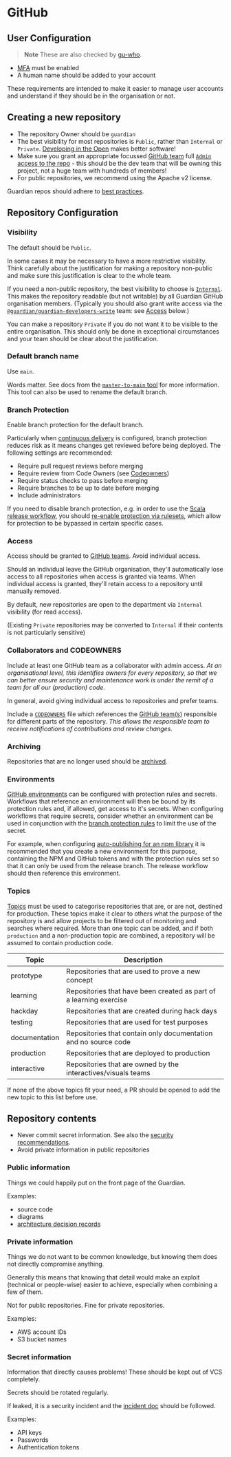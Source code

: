 # GitHub

## User Configuration
> **Note**
> These are also checked by [gu-who](https://github.com/guardian/gu-who#enforced-requirements).

- [MFA](https://help.github.com/articles/about-two-factor-authentication) must be enabled
- A human name should be added to your account

These requirements are intended to make it easier to manage user accounts and understand if they should be in the organisation or not.

## Creating a new repository

* The repository Owner should be `guardian`
* The best visibility for most repositories is `Public`, rather than `Internal` or `Private`.
  [Developing in the Open](https://www.theguardian.com/info/developer-blog/2014/nov/28/developing-in-the-open) makes better software!
* Make sure you grant an appropriate focussed [GitHub team](https://github.com/orgs/guardian/teams) full
  [`Admin` access to the repo](https://docs.github.com/en/repositories/managing-your-repositorys-settings-and-features/managing-repository-settings/managing-teams-and-people-with-access-to-your-repository#filtering-the-list-of-teams-and-people) - this should be the dev team that will be owning this project, not a huge team with hundreds of members!
* For public repositories, we recommend using the Apache v2 license.

Guardian repos should adhere to [best practices](https://github.com/guardian/recommendations/blob/main/best-practices.md#github).


## Repository Configuration
### Visibility
The default should be `Public`.

In some cases it may be necessary to have a more restrictive visibility. Think carefully about the justification for making a repository non-public and make sure this justification is clear to the whole team.

If you need a non-public repository, the best visibility to choose is [`Internal`](https://docs.github.com/en/enterprise-cloud@latest/repositories/creating-and-managing-repositories/about-repositories#about-internal-repositories). This makes the repository readable (but not writable) by all Guardian GitHub organisation members. (Typically you should also grant write access via the [`@guardian/guardian-developers-write`][gh-write] team: see [Access](#access) below.)

You can make a repository `Private` if you do not want it to be visible to the entire organisation. This should only be done in exceptional circumstances and your team should be clear about the justification.

### Default branch name
Use `main`.

Words matter. See docs from the [`master-to-main` tool][master-to-main] for more information. This tool can also be used to rename the default branch.

### Branch Protection
Enable branch protection for the default branch.

Particularly when [continuous delivery] is configured, branch protection reduces risk as it means changes get reviewed before being deployed.  The following settings are recommended:
- Require pull request reviews before merging
- Require review from Code Owners (see [Codeowners](#codeowners))
- Require status checks to pass before merging
- Require branches to be up to date before merging
- Include administrators

If you need to disable branch protection, e.g. in order to use the [Scala release workflow](https://github.com/guardian/gha-scala-library-release-workflow), you should [re-enable protection via rulesets](github-rulesets.md), which allow for protection to be bypassed in certain specific cases.

### Access
Access should be granted to [GitHub teams][gh-teams]. Avoid individual access.

Should an individual leave the GitHub organisation, they'll automatically lose access to all repositories when access is granted via teams.
When individual access is granted, they'll retain access to a repository until manually removed.

By default, new repositories are open to the department via `Internal` visibility (for read access).

(Existing `Private` repositories may be converted to `Internal` if their contents is not particularly sensitive)

### Collaborators and CODEOWNERS
Include at least one GitHub team as a collaborator with admin access. *At an organisational level, this identifies owners for every repository, so that we can better ensure security and maintenance work is under the remit of a team for all our (production) code.*

In general, avoid giving individual access to repositories and prefer teams.

Include a [`CODEOWNERS`][gh-codeowners] file which references the [GitHub team(s)][gh-teams] responsible for different parts of the repository. *This allows the responsible team to receive notifications of contributions and review changes.*




### Archiving
Repositories that are no longer used should be [archived][gh-archived].

### Environments
[GitHub environments][gh-environments] can be configured with protection rules and secrets. Workflows that reference an environment will then be bound by its protection rules and, if allowed, get access to it's secrets. When configuring workflows that require secrets, consider whether an environment can be used in conjunction with the [branch protection rules](#branch-protection) to limit the use of the secret.

For example, when configuring [auto-publishing for an npm library][npm-publishing] it is recommended that you create a new environment for this purpose, containing the NPM and GitHub tokens and with the protection rules set so that it can only be used from the release branch. The release workflow should then reference this environment.

### Topics
[Topics][gh-topics] must be used to categorise repositories that are, or are not, destined for production. These topics make it clear to others what the purpose of the repository is and allow projects to be filtered out of monitoring and searches where required. More than one topic can be added, and if both `production` and a non-production topic are combined, a repository will be assumed to contain production code.

| Topic         | Description                                                        |
| ------------- | ------------------------------------------------------------------ |
| prototype     | Repositories that are used to prove a new concept                  |
| learning      | Repositories that have been created as part of a learning exercise |
| hackday       | Repositories that are created during hack days                     |
| testing       | Repositories that are used for test purposes                       |
| documentation | Repositories that contain only documentation and no source code    |
| production    | Repositories that are deployed to production                       |
| interactive   | Repositories that are owned by the interactives/visuals teams      |

If none of the above topics fit your need, a PR should be opened to add the new topic to this list before use. 

## Repository contents
- Never commit secret information. See also the [security recommendations].
- Avoid private information in public repositories

### Public information
Things we could happily put on the front page of the Guardian.

Examples:
  - source code
  - diagrams
  - [architecture decision records](architecture-decision-records.md)

### Private information
Things we do not want to be common knowledge, but knowing them does not directly compromise anything.

Generally this means that knowing that detail would make an exploit (technical or people-wise) easier to achieve, especially when combining a few of them.

Not for public repositories. Fine for private repositories.

Examples:
  - AWS account IDs
  - S3 bucket names

### Secret information
Information that directly causes problems! These should be kept out of VCS completely.

Secrets should be rotated regularly.

If leaked, it is a security incident and the [incident doc] should be followed.

Examples:
  - API keys
  - Passwords
  - Authentication tokens


<!-- only links below here -->

[master-to-main]: https://github.com/guardian/master-to-main/blob/main/migrating.md
[gh-archived]: https://docs.github.com/en/github/creating-cloning-and-archiving-repositories/archiving-a-github-repository/archiving-repositories
[gh-codeowners]: https://docs.github.com/en/repositories/managing-your-repositorys-settings-and-features/customizing-your-repository/about-code-owners
[gh-environments]: https://docs.github.com/en/actions/reference/environments
[gh-topics]: https://docs.github.com/en/github/administering-a-repository/managing-repository-settings/classifying-your-repository-with-topics
[npm-publishing]: ./npm-packages.md#continuous-delivery
[incident doc]: https://docs.google.com/document/d/1HQxblYg0nh48UJlmh_qlWHfXB5EYJRStcKvoWAqyM_Y/edit#
[gh-teams]: https://github.com/orgs/guardian/teams
[gh-read]: https://github.com/orgs/guardian/teams/guardian-developers-read
[gh-write]: https://github.com/orgs/guardian/teams/guardian-developers-write
[continuous delivery]: ./continuous-deployment.md
[security recommendations]: ./security.md
